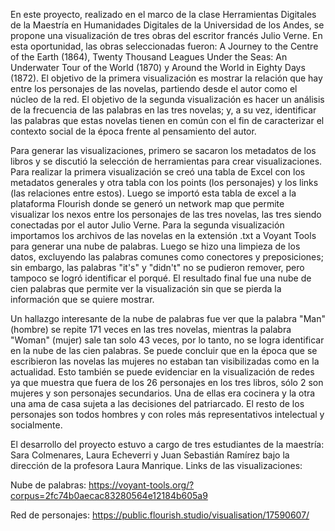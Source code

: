 En este proyecto, realizado en el marco de la clase Herramientas Digitales de la Maestría en Humanidades Digitales de la Universidad de los Andes, se propone una visualización de tres obras del escritor francés Julio Verne. En esta oportunidad, las obras seleccionadas fueron: A Journey to the Centre of the Earth (1864), Twenty Thousand Leagues Under the Seas: An Underwater Tour of the World (1870) y Around the World in Eighty Days (1872). El objetivo de la primera visualización es mostrar la relación que hay entre los personajes de las novelas, partiendo desde el autor como el núcleo de la red. El objetivo de la segunda visualización es hacer un análisis de la frecuencia de las palabras en las tres novelas; y, a su vez, identificar las palabras que estas novelas tienen en común con el fin de caracterizar el contexto social de la época frente al pensamiento del autor.

Para generar las visualizaciones, primero se sacaron los metadatos de los libros y se discutió la selección de herramientas para crear visualizaciones. Para realizar la primera visualización se creó una tabla de Excel con los metadatos generales y otra tabla con los points (los personajes) y los links (las relaciones entre estos). Luego se importó esta tabla de excel a la plataforma Flourish donde se generó un network map que permite visualizar los nexos entre los personajes de las tres novelas, las tres siendo conectadas por el autor Julio Verne. Para la segunda visualización importamos los archivos de las novelas en la extensión .txt a Voyant Tools para generar una nube de palabras. Luego se hizo una limpieza de los datos, excluyendo las palabras comunes como conectores y preposiciones; sin embargo, las palabras "it's" y "didn't" no se pudieron remover, pero tampoco se logró identificar el porqué. El resultado final fue una nube de cien palabras que permite ver la visualización sin que se pierda la información que se quiere mostrar.

Un hallazgo interesante de la nube de palabras fue ver que la palabra "Man" (hombre) se repite 171 veces en las tres novelas, mientras la palabra "Woman" (mujer) sale tan solo 43 veces, por lo tanto, no se logra identificar en la nube de las cien palabras. Se puede concluir que en la época que se escribieron las novelas las mujeres no estaban tan visibilizadas como en la actualidad. Esto también se puede evidenciar en la visualización de redes ya que muestra que fuera de los 26 personajes en los tres libros, sólo 2 son mujeres y son personajes secundarios. Una de ellas era cocinera y la otra una ama de casa sujeta a las decisiones del patriarcado. El resto de los personajes son todos hombres y con roles más representativos intelectual y socialmente.

El desarrollo del proyecto estuvo a cargo de tres estudiantes de la maestría: Sara Colmenares, Laura Echeverri y Juan Sebastián Ramírez bajo la dirección de la profesora Laura Manrique.
Links de las visualizaciones:

Nube de palabras:
https://voyant-tools.org/?corpus=2fc74b0aecac83280564e12184b605a9

Red de personajes:
https://public.flourish.studio/visualisation/17590607/


